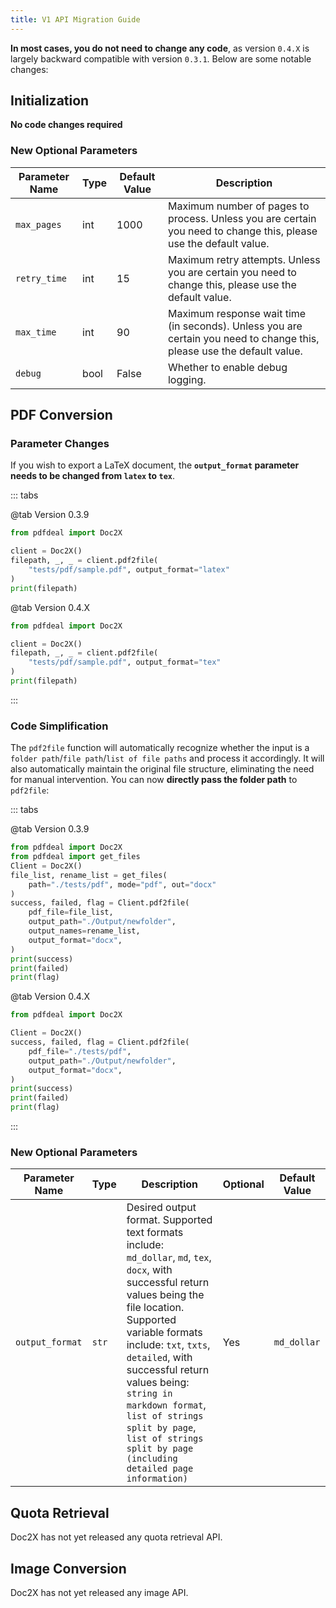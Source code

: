 ```yaml
---
title: V1 API Migration Guide
---
```


**In most cases, you do not need to change any code**, as version `0.4.X` is largely backward compatible with version `0.3.1`. Below are some notable changes:

## Initialization

**No code changes required**

### New Optional Parameters

| Parameter Name | Type  | Default Value | Description                                                                 |
|----------------|-------|---------------|-----------------------------------------------------------------------------|
| `max_pages`    | int   | 1000          | Maximum number of pages to process. Unless you are certain you need to change this, please use the default value. |
| `retry_time`   | int   | 15            | Maximum retry attempts. Unless you are certain you need to change this, please use the default value.           |
| `max_time`     | int   | 90            | Maximum response wait time (in seconds). Unless you are certain you need to change this, please use the default value. |
| `debug`        | bool  | False         | Whether to enable debug logging.                                           |

## PDF Conversion


### Parameter Changes

If you wish to export a LaTeX document, the **`output_format` parameter needs to be changed from `latex` to `tex`**.

::: tabs

@tab Version 0.3.9
```python
from pdfdeal import Doc2X

client = Doc2X()
filepath, _, _ = client.pdf2file(
    "tests/pdf/sample.pdf", output_format="latex"
)
print(filepath)
```
@tab Version 0.4.X
```python
from pdfdeal import Doc2X

client = Doc2X()
filepath, _, _ = client.pdf2file(
    "tests/pdf/sample.pdf", output_format="tex"
)
print(filepath)
```
:::

### Code Simplification

The `pdf2file` function will automatically recognize whether the input is a `folder path`/`file path`/`list of file paths` and process it accordingly. It will also automatically maintain the original file structure, eliminating the need for manual intervention. You can now **directly pass the folder path** to `pdf2file`:

::: tabs

@tab Version 0.3.9
```python
from pdfdeal import Doc2X
from pdfdeal import get_files
Client = Doc2X()
file_list, rename_list = get_files(
    path="./tests/pdf", mode="pdf", out="docx"
)
success, failed, flag = Client.pdf2file(
    pdf_file=file_list,
    output_path="./Output/newfolder",
    output_names=rename_list,
    output_format="docx",
)
print(success)
print(failed)
print(flag)
```
@tab Version 0.4.X
```python
from pdfdeal import Doc2X

Client = Doc2X()
success, failed, flag = Client.pdf2file(
    pdf_file="./tests/pdf",
    output_path="./Output/newfolder",
    output_format="docx",
)
print(success)
print(failed)
print(flag)
```
:::

### New Optional Parameters

| Parameter Name  | Type  | Description                                                                                                                                    | Optional | Default Value |
|-----------------|-------|------------------------------------------------------------------------------------------------------------------------------------------------|----------|---------------|
| `output_format` | `str` | Desired output format. Supported text formats include: `md_dollar`, `md`, `tex`, `docx`, with successful return values being the file location. Supported variable formats include: `txt`, `txts`, `detailed`, with successful return values being: `string in markdown format`, `list of strings split by page`, `list of strings split by page (including detailed page information)` | Yes      | `md_dollar`   |

## Quota Retrieval

Doc2X has not yet released any quota retrieval API.

## Image Conversion

Doc2X has not yet released any image API.